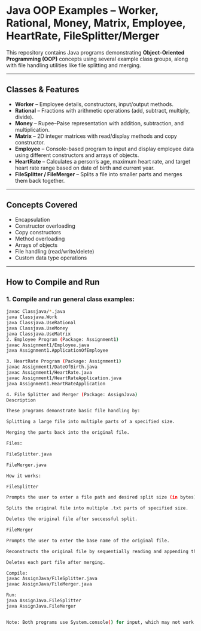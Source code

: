 # Java OOP Examples – Worker, Rational, Money, Matrix, Employee, HeartRate, FileSplitter/Merger

This repository contains Java programs demonstrating **Object-Oriented Programming (OOP)** concepts using several example class groups, along with file handling utilities like file splitting and merging.

---

## Classes & Features

- **Worker** – Employee details, constructors, input/output methods.  
- **Rational** – Fractions with arithmetic operations (add, subtract, multiply, divide).  
- **Money** – Rupee–Paise representation with addition, subtraction, and multiplication.  
- **Matrix** – 2D integer matrices with read/display methods and copy constructor.  
- **Employee** – Console-based program to input and display employee data using different constructors and arrays of objects.  
- **HeartRate** – Calculates a person’s age, maximum heart rate, and target heart rate range based on date of birth and current year.  
- **FileSplitter / FileMerger** – Splits a file into smaller parts and merges them back together.

---

## Concepts Covered

- Encapsulation  
- Constructor overloading  
- Copy constructors  
- Method overloading  
- Arrays of objects  
- File handling (read/write/delete)
- Custom data type operations  

---

## How to Compile and Run

### 1. Compile and run general class examples:
```bash
javac Classjava/*.java
java Classjava.Work
java Classjava.UseRational
java Classjava.UseMoney
java Classjava.UseMatrix
2. Employee Program (Package: Assignment1)
javac Assignment1/Employee.java
java Assignment1.ApplicationOfEmployee

3. HeartRate Program (Package: Assignment1)
javac Assignment1/DateOfBirth.java
javac Assignment1/HeartRate.java
javac Assignment1/HeartRateApplication.java
java Assignment1.HeartRateApplication

4. File Splitter and Merger (Package: AssignJava)
Description

These programs demonstrate basic file handling by:

Splitting a large file into multiple parts of a specified size.

Merging the parts back into the original file.

Files:

FileSplitter.java

FileMerger.java

How it works:

FileSplitter

Prompts the user to enter a file path and desired split size (in bytes).

Splits the original file into multiple .txt parts of specified size.

Deletes the original file after successful split.

FileMerger

Prompts the user to enter the base name of the original file.

Reconstructs the original file by sequentially reading and appending the split parts.

Deletes each part file after merging.

Compile:
javac AssignJava/FileSplitter.java
javac AssignJava/FileMerger.java

Run:
java AssignJava.FileSplitter
java AssignJava.FileMerger


Note: Both programs use System.console() for input, which may not work in some IDEs like Eclipse or IntelliJ. It's recommended to run from a terminal or command prompt.


